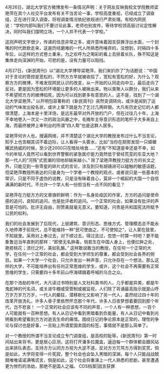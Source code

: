 

4月26日，湖北大学官方微博发布一条情况声明：关于网友反映我校文学院教师梁艳萍在其个人社交平台发布有关不当言论一事，学校高度重视，已经成立了调查组，正在进行深入调查，将视调查情况依纪依规进行严肃处理。有校内网民说：“学校内部叫我们不要讨论此事，老师也别宣传，等待学校领高层讨论定性解决，同时叫我们摆明立场，一个人并不代表一个学校。”

这则声明文字很少，传递的信息非常之多，或许意味着因言获罪浮出水面，一个封嘴的时代款款走来，这是历经磨难的一代人所熟悉所唾弃的，没想到，时隔四十多年后，以这样的方式卷土重来，为之欢呼为之喝彩的看上去排着长队，殊不知这是集体走向深渊的开始，可悲的是，没有力量可以阻挡。

4月27日，《新民周刊》以“湖北大学博导梁艳萍，我们来扒你了”为话题说：“中国对于言论的管控是宽松的，不然方方早就被收拾了，宽松有宽松的好，为什么？观察方方的微博，不难发现网民认识的改变，从一开始的认同走向中立，最后走向了反对。更是因为宽松的环境能让更多的人被揪出来。物以类聚人以群分，我们从来不希望把方方的微博掐死，因为可以找到更多有意思的人，这不是，找到了一个湖北大学梁艳萍。” 以开明包容著称的《新民周刊》突然变调转向，或许是闻到了运动的气味发出投名状，或许上窜下跳是为了乞讨几两碎银。大凡有历史记忆的人都很清楚，上海本是十里洋场，是远东最早对外开放的门户，但在过往几十年，上海不幸地卷入一次又一次的政治风暴之中，毛晚年主导意识形态的笔杆子大多来自上海，而最终被押上审判台的所谓“四人帮”也是这群人居多。

梁艳萍何许人也，搜遍网络，并不清楚这个湖北大学的教授发布过什么不当言论，知乎上也含糊其词不着边际，让人看得一头雾水，比如“当你在厨房发现一只蟑螂耀武扬威的时候，至少还2000只在暗处啃食……”还有“不知道是幸还是不幸，如今的年轻人竟然可以看到世界警察的紧急医疗能力竟然低于曾经荒芜的东亚大地？那一代人的“河殇”式思潮的领地却越来越小。” 除了梁艳萍教授力挺方方的长文之外，只能见到一些零星的碎片式的言论，涉及到只有胡锡进可以碰触的敏感话题，但梁艳萍教授所表达的只是身为一个学者一个教授的观点，或者说只是一些基本的常识，只是不同于虚伪的说教，只是没有昧着良心，莫非一个崛起的大国一个自信满满的新时代，不允许一个学人有一份担当有一点不同的看见？

梁艳萍在力挺方方的文章旗帜鲜明：作为一名身处疫区的作家，方方的追问是使命感的追问，良知的追问，也是批评者的追问。一个正常的社会，如果没有批评的声音是可怕的。批评无自由，则赞美就毫无意义。要知道，问责是共和国宪法所赋予公民的权利。

我们的社会发展到了后现代，上层建筑、意识形态、思维方式、管理模态总不能永久地停滞于前现代，总不能维持一种“民可使由之，不可使知之”，让人蒙在鼓里，不知就里。采用对上奉过去，对下顺过去，得过且过，忽悠一时算一时吧？更不能象鲁迅当年直刺的那样：“即使无名肿毒，倘若生在中国人身上，也便红肿之处，艳若桃花；溃烂之时，美如乳酪。” 这样敢说敢当的教授，在任何一个正常的大学，在任何一个正常的社会，都会受到大学师生的尊重，都会受到社会各界的侧目。如果一个大学一个社会，只允许发出一种声音，只允许存在一个想法，那么这样的大学，不可能培养出有任何正常思维的学生，或许，这个社会不再需要有正常思维的学生，只需要四十多年前山呼海啸跟着呼喊的乌合之众。

在那个浩劫的年代，大凡读过书特别是人文社科类书的人，几乎都是异类，都是牛鬼蛇神的代名词，或关进牛棚或受管制或被监视，人们除了背诵最高指示就是山呼万岁万岁万万岁，一代人的癫狂，潜移默化又影响了另一代人，虽然经过四十年的改革开放洗礼，许多人骨子里依然怀念那个年代，许多人日夜梦想着要回到那个年代，岂不悲哀！ 一个正常的社会应该有不同的声音，一个人有一种思想，一百个人可能就有一百种思想。有人从日记中看到黑暗看到负能量，有人从日记中看到光明看到希望看到方方对逝去生命的痛惜。围绕日记的争论原本是正常的，理性的争论与探讨也是好事，一旦贴上所谓爱国卖国的标签，事情就不是那么简单了。

对一个教授的所谓不当言论成立专门调查组，是高校的耻辱，《新民周刊》第一时间站出来背书，更是居心叵测，这将打开潘多拉魔盒，逼迫每一个群体都会跟风站出来排队表态，支持方方认同方方视为大逆不道，反对方方咒骂方方得到奖赏，倘是如此，大学将变得一片死寂，整个社会也会坠入黑暗的深渊，每个人只能战战兢兢唯唯诺诺满嘴谎言，倘是如此，这个社会将重演上一代人熟悉的悲剧，甚至遭遇更为惨烈的浩劫，那绝不是国人之福。 CDS档案|因言获罪


